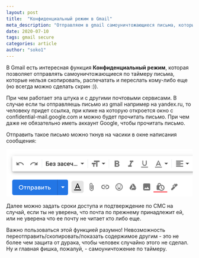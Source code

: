 ```yaml
---
layout: post
title:  "Конфиденциальный режим в Gmail"
meta_description: "Отправляем в gmail самоуничтожающиеся письма, которые нельзя скопировать, скачивать, распечатывать и переправлять"
date: 2020-07-10
tags: gmail secure
categories: article
author: "soko1"
---
```


В Gmail есть интересная функция **Конфиденциальный режим**, которая позволяет отправлять самоуничтожающиеся по таймеру письма, которые нельзя скопировать, распечатать и переслать кому-либо еще (но всегда можно сделать скрин :)).

При чем работает эта штука и с другими почтовыми сервисами. В случае если ты отправляешь письмо из gmail например на yandex.ru, то человеку придет ссылка, при клике на которую откроется окно с confidential-mail.google.com и можно будет прочитать письмо. При чем даже не обязательно иметь аккаунт Google, чтобы прочитать письмо.

Отправить такое письмо можно ткнув на часики в окне написания сообщения:

<img src="/uploads/conf_mode_gmail.png" />

Далее можно задать сроки доступа и подтверждение по СМС на случай, если ты не уверена, что почта по прежнему принадлежит ей, или не уверена что ее почту не читает кто либо еще.

Важно пользоваться этой функцией разумно!  Невозможность переотправить/скопировать/показать содержимое другим - это не более чем защита от дурака, чтобы человек случайно этого не сделал. <br>
Ну и главная фишка, пожалуй, - самоуничтожение по таймеру.
